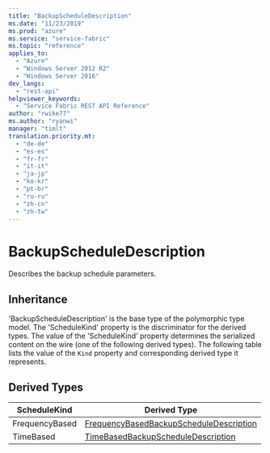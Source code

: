```yaml
---
title: "BackupScheduleDescription"
ms.date: "11/23/2019"
ms.prod: "azure"
ms.service: "service-fabric"
ms.topic: "reference"
applies_to: 
  - "Azure"
  - "Windows Server 2012 R2"
  - "Windows Server 2016"
dev_langs: 
  - "rest-api"
helpviewer_keywords: 
  - "Service Fabric REST API Reference"
author: "rwike77"
ms.author: "ryanwi"
manager: "timlt"
translation.priority.mt: 
  - "de-de"
  - "es-es"
  - "fr-fr"
  - "it-it"
  - "ja-jp"
  - "ko-kr"
  - "pt-br"
  - "ru-ru"
  - "zh-cn"
  - "zh-tw"
---
```

# BackupScheduleDescription

Describes the backup schedule parameters.
## Inheritance

'BackupScheduleDescription' is the base type of the polymorphic type model. The 'ScheduleKind' property is the discriminator for the derived types. 
The value of the 'ScheduleKind' property determines the serialized content on the wire (one of the following derived types). 
The following table lists the value of the `Kind` property and corresponding derived type it represents.
## Derived Types

| ScheduleKind | Derived Type |
| --- | --- | 
| FrequencyBased | [FrequencyBasedBackupScheduleDescription](sfclient-model-frequencybasedbackupscheduledescription.md) |
| TimeBased | [TimeBasedBackupScheduleDescription](sfclient-model-timebasedbackupscheduledescription.md) |

